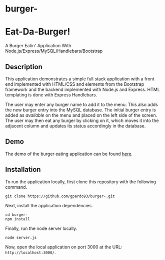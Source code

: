 # burger-

# Eat-Da-Burger!
A Burger Eatin' Application With Node.js/Express/MySQL/Handlebars/Bootstrap

## Description

This application demonstrates a simple full stack application with a front end implemented with HTML/CSS and elements from the Bootstrap framework and the backend implemented with Node.js and Express. HTML templating is done with Express Handlebars.

The user may enter any burger name to add it to the menu. This also adds the new burger entry into the MySQL database. The initial burger entry is added as *available* on the menu and placed on the left side of the screen. The user may then eat any burger by clicking on it, which moves it into the adjacent column and updates its status accordingly in the database.

## Demo

The demo of the burger eating application can be found [here]().

## Installation

To run the application locally, first clone this repository with the following command.

	git clone https://github.com/gpardo93/burger-.git
	
Next, install the application dependencies.

	cd burger-
	npm install
	
Finally, run the node server locally.

	node server.js
	
Now, open the local application on port 3000 at the URL: `http://localhost:3000/`.





